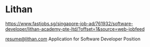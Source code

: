 # Lithan
https://www.fastjobs.sg/singapore-job-ad/761932/software-developer/lithan-academy-pte-ltd/?offset=1&source=web-jobfeed

resume@lithan.com
Application for Software Developer Position
